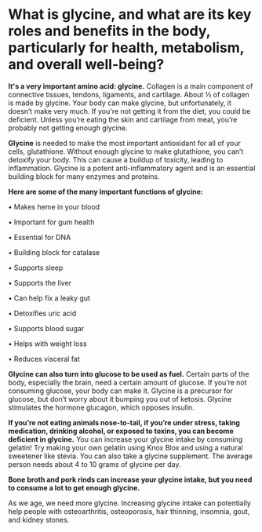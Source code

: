# What is glycine, and what are its key roles and benefits in the body, particularly for health, metabolism, and overall well-being?

**It's a very important amino acid: glycine.** Collagen is a main component of connective tissues, tendons, ligaments, and cartilage. About ⅓ of collagen is made by glycine. Your body can make glycine, but unfortunately, it doesn’t make very much. If you're not getting it from the diet, you could be deficient. Unless you’re eating the skin and cartilage from meat, you’re probably not getting enough glycine.

**Glycine** is needed to make the most important antioxidant for all of your cells, glutathione. Without enough glycine to make glutathione, you can’t detoxify your body. This can cause a buildup of toxicity, leading to inflammation. Glycine is a potent anti-inflammatory agent and is an essential building block for many enzymes and proteins.

**Here are some of the many important functions of glycine:**

• Makes heme in your blood

• Important for gum health

• Essential for DNA

• Building block for catalase

• Supports sleep

• Supports the liver

• Can help fix a leaky gut

• Detoxifies uric acid

• Supports blood sugar

• Helps with weight loss

• Reduces visceral fat

**Glycine can also turn into glucose to be used as fuel.** Certain parts of the body, especially the brain, need a certain amount of glucose. If you’re not consuming glucose, your body can make it. Glycine is a precursor for glucose, but don’t worry about it bumping you out of ketosis. Glycine stimulates the hormone glucagon, which opposes insulin.

**If you’re not eating animals nose-to-tail, if you’re under stress, taking medication, drinking alcohol, or exposed to toxins, you can become deficient in glycine.** You can increase your glycine intake by consuming gelatin! Try making your own gelatin using Knox Blox and using a natural sweetener like stevia. You can also take a glycine supplement. The average person needs about 4 to 10 grams of glycine per day.

**Bone broth and pork rinds can increase your glycine intake, but you need to consume a lot to get enough glycine.**

As we age, we need more glycine. Increasing glycine intake can potentially help people with osteoarthritis, osteoporosis, hair thinning, insomnia, gout, and kidney stones.